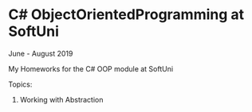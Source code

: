 # C# ObjectOrientedProgramming at SoftUni
June - August 2019

My Homeworks for the C# OOP module at SoftUni

Topics:
  01. Working with Abstraction
